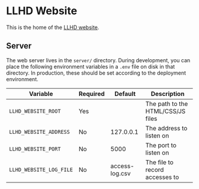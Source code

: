 # LLHD Website

This is the home of the [LLHD website](https://llhd.io/).

## Server

The web server lives in the `server/` directory. During development, you can place the following environment variables in a `.env` file on disk in that directory. In production, these should be set according to the deployment environment.

| Variable                | Required | Default        | Description                       |
|-------------------------|----------|----------------|-----------------------------------|
| `LLHD_WEBSITE_ROOT`     | Yes      |                | The path to the HTML/CSS/JS files |
| `LLHD_WEBSITE_ADDRESS`  | No       | 127.0.0.1      | The address to listen on          |
| `LLHD_WEBSITE_PORT`     | No       | 5000           | The port to listen on             |
| `LLHD_WEBSITE_LOG_FILE` | No       | access-log.csv | The file to record accesses to    |
